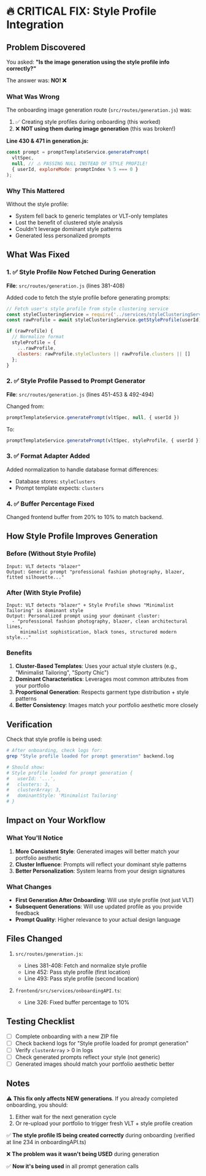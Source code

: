 # 🔥 CRITICAL FIX: Style Profile Integration

## Problem Discovered

You asked: **"Is the image generation using the style profile info correctly?"**

The answer was: **NO! ❌**

### What Was Wrong

The onboarding image generation route (`src/routes/generation.js`) was:

1. ✅ Creating style profiles during onboarding (this worked)
2. ❌ **NOT using them during image generation** (this was broken!)

**Line 430 & 471 in generation.js:**
```javascript
const prompt = promptTemplateService.generatePrompt(
  vltSpec,
  null, // ⚠️ PASSING NULL INSTEAD OF STYLE PROFILE!
  { userId, exploreMode: promptIndex % 5 === 0 }
);
```

### Why This Mattered

Without the style profile:
- System fell back to generic templates or VLT-only templates
- Lost the benefit of clustered style analysis
- Couldn't leverage dominant style patterns
- Generated less personalized prompts

## What Was Fixed

### 1. ✅ Style Profile Now Fetched During Generation
**File**: `src/routes/generation.js` (lines 381-408)

Added code to fetch the style profile before generating prompts:
```javascript
// Fetch user's style profile from style clustering service
const styleClusteringService = require('../services/styleClusteringService');
const rawProfile = await styleClusteringService.getStyleProfile(userId);

if (rawProfile) {
  // Normalize format
  styleProfile = {
    ...rawProfile,
    clusters: rawProfile.styleClusters || rawProfile.clusters || []
  };
}
```

### 2. ✅ Style Profile Passed to Prompt Generator
**File**: `src/routes/generation.js` (lines 451-453 & 492-494)

Changed from:
```javascript
promptTemplateService.generatePrompt(vltSpec, null, { userId })
```

To:
```javascript
promptTemplateService.generatePrompt(vltSpec, styleProfile, { userId })
```

### 3. ✅ Format Adapter Added
Added normalization to handle database format differences:
- Database stores: `styleClusters`
- Prompt template expects: `clusters`

### 4. ✅ Buffer Percentage Fixed
Changed frontend buffer from 20% to 10% to match backend.

## How Style Profile Improves Generation

### Before (Without Style Profile)
```
Input: VLT detects "blazer"
Output: Generic prompt "professional fashion photography, blazer, fitted silhouette..."
```

### After (With Style Profile)
```
Input: VLT detects "blazer" + Style Profile shows "Minimalist Tailoring" is dominant style
Output: Personalized prompt using your dominant cluster:
  - "professional fashion photography, blazer, clean architectural lines,
     minimalist sophistication, black tones, structured modern style..."
```

### Benefits
1. **Cluster-Based Templates**: Uses your actual style clusters (e.g., "Minimalist Tailoring", "Sporty Chic")
2. **Dominant Characteristics**: Leverages most common attributes from your portfolio
3. **Proportional Generation**: Respects garment type distribution + style patterns
4. **Better Consistency**: Images match your portfolio aesthetic more closely

## Verification

Check that style profile is being used:

```bash
# After onboarding, check logs for:
grep "Style profile loaded for prompt generation" backend.log

# Should show:
# Style profile loaded for prompt generation {
#   userId: '...',
#   clusters: 3,
#   clusterArray: 3,
#   dominantStyle: 'Minimalist Tailoring'
# }
```

## Impact on Your Workflow

### What You'll Notice
1. **More Consistent Style**: Generated images will better match your portfolio aesthetic
2. **Cluster Influence**: Prompts will reflect your dominant style patterns
3. **Better Personalization**: System learns from your design signatures

### What Changes
- **First Generation After Onboarding**: Will use style profile (not just VLT)
- **Subsequent Generations**: Will use updated profile as you provide feedback
- **Prompt Quality**: Higher relevance to your actual design language

## Files Changed

1. `src/routes/generation.js`:
   - Lines 381-408: Fetch and normalize style profile
   - Line 452: Pass style profile (first location)
   - Line 493: Pass style profile (second location)

2. `frontend/src/services/onboardingAPI.ts`:
   - Line 326: Fixed buffer percentage to 10%

## Testing Checklist

- [ ] Complete onboarding with a new ZIP file
- [ ] Check backend logs for "Style profile loaded for prompt generation"
- [ ] Verify `clusterArray` > 0 in logs
- [ ] Check generated prompts reflect your style (not generic)
- [ ] Generated images should match your portfolio aesthetic better

## Notes

⚠️ **This fix only affects NEW generations**. If you already completed onboarding, you should:
1. Either wait for the next generation cycle
2. Or re-upload your portfolio to trigger fresh VLT + style profile creation

✅ **The style profile IS being created correctly** during onboarding (verified at line 234 in onboardingAPI.ts)

❌ **The problem was it wasn't being USED** during generation

✅ **Now it's being used** in all prompt generation calls
